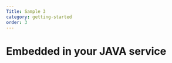 ```yaml
---
Title: Sample 3
category: getting-started
order: 3
---
```

Embedded in your JAVA service
=============================
